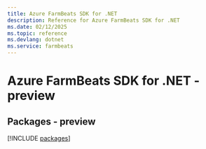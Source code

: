 ```yaml
---
title: Azure FarmBeats SDK for .NET
description: Reference for Azure FarmBeats SDK for .NET
ms.date: 02/12/2025
ms.topic: reference
ms.devlang: dotnet
ms.service: farmbeats
---
```

# Azure FarmBeats SDK for .NET - preview
## Packages - preview
[!INCLUDE [packages](farmbeats-index.md)]